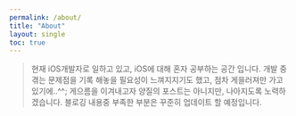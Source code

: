 ```yaml
---
permalink: /about/
title: "About"
layout: single
toc: true
---
```

> 현재 iOS개발자로 일하고 있고, iOS에 대해 혼자 공부하는 공간 입니다. 개발 중 겪는 문제점을 기록 해놓을 필요성이 느껴지지기도 했고, 점차 게을러져만 가고 있기에..^^; 게으름을 이겨내고자 양질의 포스트는 아니지만, 나아지도록 노력하겠습니다. 블로깅 내용중 부족한 부분은 꾸준히 업데이트 할 예정입니다.
